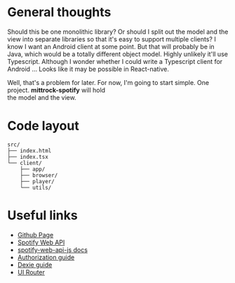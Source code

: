 # General thoughts

Should this be one monolithic library? Or should I split out the model and the view into separate libraries so that it's
easy to support multiple clients? I know I want an Android client at some point. But that will probably be in Java,
which would be a totally different object model. Highly unlikely it'll use Typescript. Although I wonder whether I could
write a Typescript client for Android ... Looks like it may be possible in React-native.

Well, that's a problem for later. For now, I'm going to start simple. One project. **mittrock-spotify** will hold  
the model and the view.

# Code layout

```
src/
├── index.html
├── index.tsx
└── client/
    ├── app/
    ├── browser/
    ├── player/
    └── utils/
```

# Useful links

* [Github Page](https://github.com/robfreundlich/mittrock-spotify)
* [Spotify Web API](https://developer.spotify.com/documentation/web-api/)
* [spotify-web-api-js docs](https://jmperezperez.com/spotify-web-api-js/)
* [Authorization guide](https://developer.spotify.com/documentation/general/guides/authorization/)
* [Dexie guide](https://developer.fireflysemantics.com/guides/guides--dexie--browser-big-data-with-dexie-and-typescript)
* [UI Router](https://ui-router.github.io/react/)

